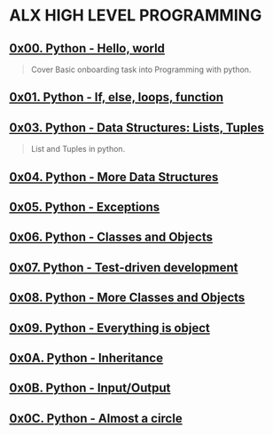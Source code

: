 # ALX HIGH LEVEL PROGRAMMING

## [0x00. Python - Hello, world](./0x00-python-hello_world/README.md)
> Cover Basic onboarding task into Programming with python.

## [0x01. Python - If, else, loops, function](./0x01-python-if_else_loops_functions/README.md)
>

## [0x03. Python - Data Structures: Lists, Tuples](./0x03-python-data_structures/README.md)
> List and Tuples in python.

## [0x04. Python - More Data Structures](./0x04-python-more_data_structures/README.md)
>

## [0x05. Python - Exceptions](./0x05-python-exceptions/README.md)
>

## [0x06. Python - Classes and Objects](./0x06-python-classes/README.md)
>

## [0x07. Python - Test-driven development](./0x07-python-test_driven_development/README.md)
>

## [0x08. Python - More Classes and Objects](./0x08-python-more_classes/README.md)
>

## [0x09. Python - Everything is object](./0x09-python-everything_is_object/README.md)
>

## [0x0A. Python - Inheritance](./0x0A-python-inheritance/README.md)
>

## [0x0B. Python - Input/Output](./0x0B-python-input_output/README.md)

## [0x0C. Python - Almost a circle](./0x0C-python-almost_a_circle/README.md)
